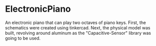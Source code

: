 # ElectronicPiano
An electronic piano that can play two octaves of piano keys. 
First, the schematics were created using tinkercad.
Next, the physical model was built, revolving around aluminum as the "Capacitive-Sensor" library was going to be used.

